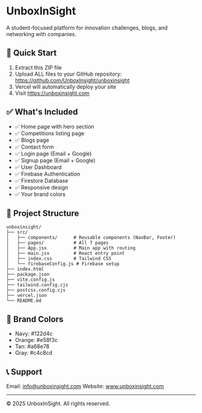 # UnboxInSight

A student-focused platform for innovation challenges, blogs, and networking with companies.

## 🚀 Quick Start

1. Extract this ZIP file
2. Upload ALL files to your GitHub repository: https://github.com/UnboxInsight/unboxinsight
3. Vercel will automatically deploy your site
4. Visit https://unboxinsight.com

## ✅ What's Included

- ✅ Home page with hero section
- ✅ Competitions listing page
- ✅ Blogs page
- ✅ Contact form
- ✅ Login page (Email + Google)
- ✅ Signup page (Email + Google)
- ✅ User Dashboard
- ✅ Firebase Authentication
- ✅ Firestore Database
- ✅ Responsive design
- ✅ Your brand colors

## 📁 Project Structure

```
unboxinsight/
├── src/
│   ├── components/      # Reusable components (NavBar, Footer)
│   ├── pages/           # All 7 pages
│   ├── App.jsx          # Main app with routing
│   ├── main.jsx         # React entry point
│   ├── index.css        # Tailwind CSS
│   └── firebaseConfig.js # Firebase setup
├── index.html
├── package.json
├── vite.config.js
├── tailwind.config.cjs
├── postcss.config.cjs
├── vercel.json
└── README.md
```

## 🎨 Brand Colors

- Navy: #122d4c
- Orange: #e58f3c
- Tan: #a68e78
- Gray: #c4c8cd

## 📞 Support

Email: info@unboxinsight.com
Website: www.unboxinsight.com

---
© 2025 UnboxInSight. All rights reserved.
